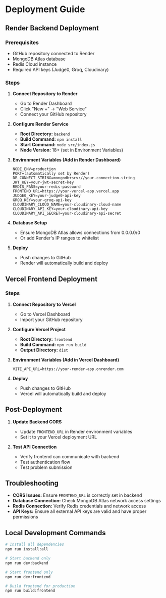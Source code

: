 # Deployment Guide

## Render Backend Deployment

### Prerequisites

- GitHub repository connected to Render
- MongoDB Atlas database
- Redis Cloud instance
- Required API keys (Judge0, Groq, Cloudinary)

### Steps

1. **Connect Repository to Render**

   - Go to Render Dashboard
   - Click "New +" → "Web Service"
   - Connect your GitHub repository

2. **Configure Render Service**

   - **Root Directory:** `backend`
   - **Build Command:** `npm install`
   - **Start Command:** `node src/index.js`
   - **Node Version:** 18+ (set in Environment Variables)

3. **Environment Variables (Add in Render Dashboard)**

   ```
   NODE_ENV=production
   PORT=(automatically set by Render)
   DB_CONNECT_STRING=mongodb+srv://your-connection-string
   JWT_KEY=your-jwt-secret-key
   REDIS_PASS=your-redis-password
   FRONTEND_URL=https://your-vercel-app.vercel.app
   JUDGE0_KEY=your-judge0-api-key
   GROQ_KEY=your-groq-api-key
   CLOUDINARY_CLOUD_NAME=your-cloudinary-cloud-name
   CLOUDINARY_API_KEY=your-cloudinary-api-key
   CLOUDINARY_API_SECRET=your-cloudinary-api-secret
   ```

4. **Database Setup**

   - Ensure MongoDB Atlas allows connections from 0.0.0.0/0
   - Or add Render's IP ranges to whitelist

5. **Deploy**
   - Push changes to GitHub
   - Render will automatically build and deploy

## Vercel Frontend Deployment

### Steps

1. **Connect Repository to Vercel**

   - Go to Vercel Dashboard
   - Import your GitHub repository

2. **Configure Vercel Project**

   - **Root Directory:** `frontend`
   - **Build Command:** `npm run build`
   - **Output Directory:** `dist`

3. **Environment Variables (Add in Vercel Dashboard)**

   ```
   VITE_API_URL=https://your-render-app.onrender.com
   ```

4. **Deploy**
   - Push changes to GitHub
   - Vercel will automatically build and deploy

## Post-Deployment

1. **Update Backend CORS**

   - Update `FRONTEND_URL` in Render environment variables
   - Set it to your Vercel deployment URL

2. **Test API Connection**
   - Verify frontend can communicate with backend
   - Test authentication flow
   - Test problem submission

## Troubleshooting

- **CORS Issues:** Ensure `FRONTEND_URL` is correctly set in backend
- **Database Connection:** Check MongoDB Atlas network access settings
- **Redis Connection:** Verify Redis credentials and network access
- **API Keys:** Ensure all external API keys are valid and have proper permissions

## Local Development Commands

```bash
# Install all dependencies
npm run install:all

# Start backend only
npm run dev:backend

# Start frontend only
npm run dev:frontend

# Build frontend for production
npm run build:frontend
```
